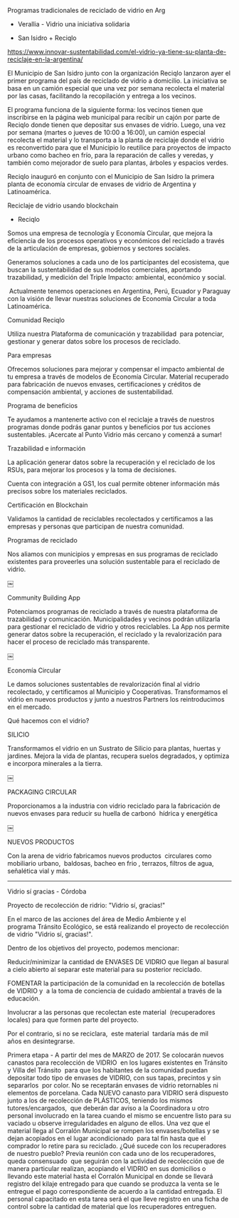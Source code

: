 Programas tradicionales de reciclado de vidrio en Arg

- Verallia - Vidrio una iniciativa solidaria

- San Isidro + Reciqlo

https://www.innovar-sustentabilidad.com/el-vidrio-ya-tiene-su-planta-de-reciclaje-en-la-argentina/

El Municipio de San Isidro junto con la organización Reciqlo lanzaron ayer el primer programa del país de reciclado de vidrio a domicilio. La iniciativa se basa en un camión especial que una vez por semana recolecta el material por las casas, facilitando la recopilación y entrega a los vecinos. 

El programa funciona de la siguiente forma: los vecinos tienen que inscribirse en la página web municipal para recibir un cajón por parte de Reciqlo donde tienen que depositar sus envases de vidrio. Luego, una vez por semana (martes o jueves de 10:00 a 16:00), un camión especial recolecta el material y lo transporta a la planta de reciclaje donde el vidrio es reconvertido para que el Municipio lo reutilice para proyectos de impacto urbano como bacheo en frío, para la reparación de calles y veredas, y también como mejorador de suelo para plantas, árboles y espacios verdes.

Reciqlo inauguró en conjunto con el Municipio de San Isidro la primera planta de economía circular de envases de vidrio de Argentina y Latinoamérica.

Reciclaje de vidrio usando blockchain
- Reciqlo

Somos una empresa de tecnología y Economía Circular, que mejora la eficiencia de los procesos operativos y económicos del reciclado a través de la articulación de empresas, gobiernos y sectores sociales.

Generamos soluciones a cada uno de los participantes del ecosistema, que buscan la sustentabilidad de sus modelos comerciales, aportando trazabilidad, y medición del Triple Impacto: ambiental, económico y social.

 Actualmente tenemos operaciones en Argentina, Perú, Ecuador y Paraguay con la visión de llevar nuestras soluciones de Economía Circular a toda Latinoamérica.

Comunidad Reciqlo

Utiliza nuestra Plataforma de comunicación y trazabilidad  para potenciar, gestionar y generar datos sobre los procesos de reciclado.

Para empresas

Ofrecemos soluciones para mejorar y compensar el impacto ambiental de tu empresa a través de modelos de Economía Circular. Material recuperado para fabricación de nuevos envases, certificaciones y créditos de compensación ambiental, y acciones de sustentabilidad.



Programa de beneficios

Te ayudamos a mantenerte activo con el reciclaje a través de nuestros programas donde podrás ganar puntos y beneficios por tus acciones sustentables. ¡Acercate al Punto Vidrio más cercano y comenzá a sumar!

Trazabilidad e información

La aplicación generar datos sobre la recuperación y el reciclado de los RSUs, para mejorar los procesos y la toma de decisiones.

Cuenta con integración a GS1, los cual permite obtener información más precisos sobre los materiales reciclados.

Certificación en Blockchain

Validamos la cantidad de reciclables recolectados y certificamos a las empresas y personas que participan de nuestra comunidad.

Programas de reciclado

Nos aliamos con municipios y empresas en sus programas de reciclado existentes para proveerles una solución sustentable para el reciclado de vidrio.

￼

Community Building App

Potenciamos programas de reciclado a través de nuestra plataforma de trazabilidad y comunicación. Municipalidades y vecinos podrán utilizarla para gestionar el reciclado de vidrio y otros reciclables. La App nos permite generar datos sobre la recuperación, el reciclado y la revalorización para hacer el proceso de reciclado más transparente.

￼

Economía Circular

Le damos soluciones sustentables de revalorización final al vidrio recolectado, y certificamos al Municipio y Cooperativas. Transformamos el vidrio en nuevos productos y junto a nuestros Partners los reintroducimos en el mercado.

Qué hacemos con el vidrio?

SILICIO

Transformamos el vidrio en un Sustrato de Silicio para plantas, huertas y jardines. Mejora la vida de plantas, recupera suelos degradados, y optimiza e incorpora minerales a la tierra.

￼

PACKAGING CIRCULAR

Proporcionamos a la industria con vidrio reciclado para la fabricación de nuevos envases para reducir su huella de carbonó  hídrica y energética

￼

NUEVOS PRODUCTOS

Con la arena de vidrio fabricamos nuevos productos  circulares como mobiliario urbano,  baldosas, bacheo en frio , terrazos, filtros de agua, señalética vial y más.

----------

Vidrio sí gracias - Córdoba

Proyecto de recolección de ridrio: "Vidrio sí, gracias!"

En el marco de las acciones del área de Medio Ambiente y el programa Tránsito Ecológico, se está realizando el proyecto de recolección de vidrio "Vidrio sí, gracias!".

Dentro de los objetivos del proyecto, podemos mencionar:

Reducir/minimizar la cantidad de ENVASES DE VIDRIO que llegan al basural a cielo abierto al separar este material para su posterior reciclado.

FOMENTAR la participación de la comunidad en la recolección de botellas de VIDRIO y  a la toma de conciencia de cuidado ambiental a través de la educación.

Involucrar a las personas que recolectan este material  (recuperadores locales) para que formen parte del proyecto.

Por el contrario, si no se reciclara,  este material  tardaría más de mil años en desintegrarse.

Primera etapa - A partir del mes de MARZO de 2017.
Se colocarán nuevos canastos para recolección de VIDRIO  en los lugares existentes en Tránsito y Villa del Tránsito  para que los habitantes de la comunidad puedan depositar todo tipo de envases de VIDRIO, con sus tapas, precintos y sin separarlos  por color. No se receptarán envases de vidrio retornables ni elementos de porcelana.
Cada NUEVO canasto para VIDRIO será dispuesto junto a los de recolección de PLÁSTICOS, teniendo los mismos tutores/encargados,  que deberán dar aviso a la Coordinadora u otro personal involucrado en la tarea cuando el mismo se encuentre listo para su vaciado u observe irregularidades en alguno de ellos.
Una vez que el material llega al Corralón Municipal se rompen los envases/botellas y se  dejan acopiados en el lugar acondicionado  para tal fin hasta que el comprador lo retire para su reciclado.
¿Qué sucede con los recuperadores de nuestro pueblo?
Previa reunión con cada uno de los recuperadores, queda consensuado  que seguirán con la actividad de recolección que de manera particular realizan, acopiando el VIDRIO en sus domicilios o llevando este material hasta el Corralón Municipal en donde se llevará registro del kilaje entregado para que cuando se produzca la venta se le entregue el pago correspondiente de acuerdo a la cantidad entregada.
El personal capacitado en esta tarea será el que lleve registro en una ficha de control sobre la cantidad de material que los recuperadores entreguen.







